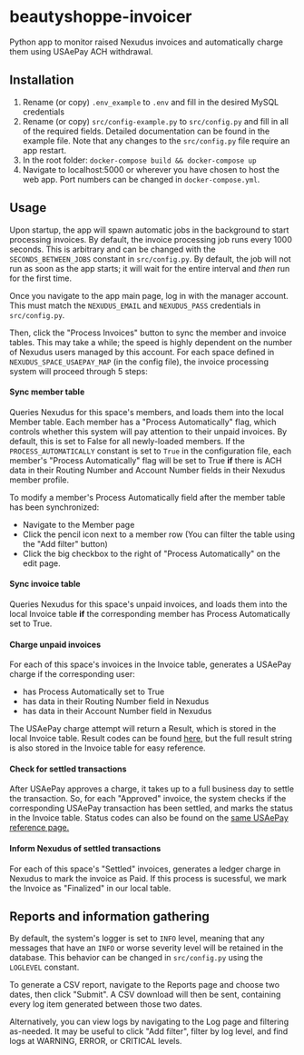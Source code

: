 # beautyshoppe-invoicer
Python app to monitor raised Nexudus invoices and automatically charge them using USAePay ACH withdrawal.

## Installation
1. Rename (or copy) `.env_example` to `.env` and fill in the desired MySQL credentials
2. Rename (or copy) `src/config-example.py` to `src/config.py` and fill in all of the required fields. Detailed documentation can be found in the example file. Note that any changes to the `src/config.py` file require an app restart.
3. In the root folder: `docker-compose build && docker-compose up`
4. Navigate to localhost:5000 or wherever you have chosen to host the web app. Port numbers can be changed in `docker-compose.yml`.

## Usage
Upon startup, the app will spawn automatic jobs in the background to start processing invoices. By default, the invoice processing job runs every 1000 seconds. This is arbitrary and can be changed with the `SECONDS_BETWEEN_JOBS` constant in `src/config.py`. By default, the job will not run as soon as the app starts; it will wait for the entire interval and *then* run for the first time.

Once you navigate to the app main page, log in with the manager account. This must match the `NEXUDUS_EMAIL` and `NEXUDUS_PASS` credentials in `src/config.py`.

Then, click the "Process Invoices" button to sync the member and invoice tables. This may take a while; the speed is highly dependent on the number of Nexudus users managed by this account. For each space defined in `NEXUDUS_SPACE_USAEPAY_MAP` (in the config file), the invoice processing system will proceed through 5 steps:

#### Sync member table
Queries Nexudus for this space's members, and loads them into the local Member table. Each member has a "Process Automatically" flag, which controls whether this system will pay attention to their unpaid invoices. By default, this is set to False for all newly-loaded members. If the `PROCESS_AUTOMATICALLY` constant is set to `True` in the configuration file, each member's "Process Automatically" flag will be set to True **if** there is ACH data in their Routing Number and Account Number fields in their Nexudus member profile. 

To modify a member's Process Automatically field after the member table has been synchronized:
* Navigate to the Member page
* Click the pencil icon next to a member row (You can filter the table using the "Add filter" button)
* Click the big checkbox to the right of "Process Automatically" on the edit page.

#### Sync invoice table
Queries Nexudus for this space's unpaid invoices, and loads them into the local Invoice table **if** the corresponding member has Process Automatically set to True.

#### Charge unpaid invoices
For each of this space's invoices in the Invoice table, generates a USAePay charge if the corresponding user:
* has Process Automatically set to True
* has data in their Routing Number field in Nexudus
* has data in their Account Number field in Nexudus

The USAePay charge attempt will return a Result, which is stored in the local Invoice table. Result codes can be found [here](https://help.usaepay.info/developer/reference/transactioncodes/), but the full result string is also stored in the Invoice table for easy reference.

#### Check for settled transactions
After USAePay approves a charge, it takes up to a full business day to settle the transaction. So, for each "Approved" invoice, the system checks if the corresponding USAePay transaction has been settled, and marks the status in the Invoice table. Status codes can also be found on the [same USAePay reference page.](https://help.usaepay.info/developer/reference/transactioncodes/)

#### Inform Nexudus of settled transactions
For each of this space's "Settled" invoices, generates a ledger charge in Nexudus to mark the invoice as Paid. If this process is sucessful, we mark the Invoice as "Finalized" in our local table.

## Reports and information gathering
By default, the system's logger is set to `INFO` level, meaning that any messages that have an `INFO` or worse severity level will be retained in the database. This behavior can be changed in `src/config.py` using the `LOGLEVEL` constant.

To generate a CSV report, navigate to the Reports page and choose two dates, then click "Submit". A CSV download will then be sent, containing every log item generated between those two dates.

Alternatively, you can view logs by navigating to the Log page and filtering as-needed. It may be useful to click "Add filter", filter by log level, and find logs at WARNING, ERROR, or CRITICAL levels.
